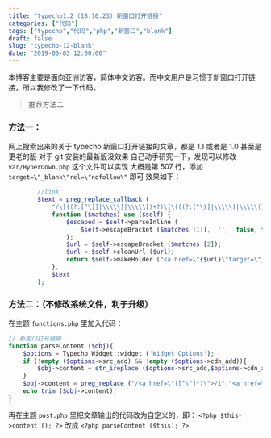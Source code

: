 ```yaml
---
title: "typecho1.2 (18.10.23) 新窗口打开链接"
categories: ["代码"]
tags: ["typecho","代码","php","新窗口","blank"]
draft: false
slug: "typecho-12-blank"
date: "2019-06-03 12:00:00"
---
```


本博客主要是面向亚洲访客，简体中文访客。而中文用户是习惯于新窗口打开链接，所以我修改了一下代码。

> 推荐方法二

### 方法一：

网上搜索出来的关于 typecho 新窗口打开链接的文章，都是 1.1 或者是 1.0 甚至是更老的版
对于 git 安装的最新版没效果
自己动手研究一下，发现可以修改 `var/HyperDown.php` 这个文件可以实现
大概是第 507 行，添加 `target=\"_blank\"rel=\"nofollow\"` 即可
效果如下：
```php
        //link
        $text = preg_replace_callback (
            "/\[((?:[^\]]|\\\\\]|\\\\\[)+?)\]\(((?:[^\)]|\\\\\)|\\\\\()+?)\)/",
            function ($matches) use ($self) {
                $escaped = $self->parseInline (
                    $self->escapeBracket ($matches [1]),  '',  false, false
                );
                $url = $self->escapeBracket ($matches [2]);
                $url = $self->cleanUrl ($url);
                return $self->makeHolder ("<a href=\"{$url}\"target=\"_blank\"rel=\"nofollow\">{$escaped}</a>");
            },
            $text
        );
```

### 方法二：（不修改系统文件，利于升级）

在主题 `functions.php` 里加入代码：
```php
// 新窗口打开链接
function parseContent ($obj){
    $options = Typecho_Widget::widget ('Widget_Options');
    if (!empty ($options->src_add) && !empty ($options->cdn_add)){
        $obj->content = str_ireplace ($options->src_add,$options->cdn_add,$obj->content);
    }
    $obj->content = preg_replace ("/<a href=\"([^\"]*)\">/i","<a href=\"\\1\" target=\"_blank\" rel=\"nofollow\">", $obj->content);
    echo trim ($obj->content);
}
```
再在主题 `post.php` 里把文章输出的代码改为自定义的，即：
`<?php $this->content (); ?>` 改成 `<?php parseContent ($this); ?>`

